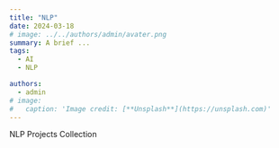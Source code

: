 ```yaml
---
title: "NLP"
date: 2024-03-18
# image: ../../authors/admin/avater.png
summary: A brief ...
tags: 
  - AI
  - NLP

authors:
  - admin
# image:
#   caption: 'Image credit: [**Unsplash**](https://unsplash.com)'
---
```


NLP Projects Collection